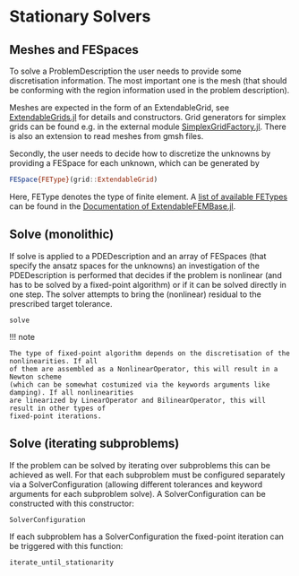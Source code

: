 
# Stationary Solvers

## Meshes and FESpaces

To solve a ProblemDescription the user needs to provide some discretisation information.
The most important one is the mesh (that should be conforming with the region information used in the problem description).

Meshes are expected in the form of an ExtendableGrid, see [ExtendableGrids.jl](https://github.com/j-fu/ExtendableGrids.jl) for details and constructors.
Grid generators for simplex grids can be found e.g. in the external module [SimplexGridFactory.jl](https://github.com/j-fu/SimplexGridFactory.jl).
There is also an extension to read meshes from gmsh files.

Secondly, the user needs to decide how to discretize the unknowns by providing a FESpace for each unknown, which can be
generated by
```julia
FESpace{FEType}(grid::ExtendableGrid)
```
Here, FEType denotes the type of finite element.
A [list of available FETypes](https://chmerdon.github.io/ExtendableFEMBase.jl/dev/fems/) can be found in the [Documentation of ExtendableFEMBase.jl](https://chmerdon.github.io/ExtendableFEMBase.jl/dev/).

## Solve (monolithic)
If solve is applied to a PDEDescription and an array of FESpaces (that specify the ansatz spaces for the unknowns) an investigation of the PDEDescription is performed that decides if the problem is nonlinear (and has to be solved by a fixed-point algorithm) or if it can be solved directly in one step. The solver attempts to bring the (nonlinear) residual to the prescribed target tolerance. 

```@docs
solve
```

!!! note

    The type of fixed-point algorithm depends on the discretisation of the nonlinearities. If all
    of them are assembled as a NonlinearOperator, this will result in a Newton scheme
    (which can be somewhat costumized via the keywords arguments like damping). If all nonlinearities
    are linearized by LinearOperator and BilinearOperator, this will result in other types of
    fixed-point iterations.

## Solve (iterating subproblems)

If the problem can be solved by iterating over subproblems this can be achieved as well.
For that each subproblem must be configured separately via a SolverConfiguration
(allowing different tolerances and keyword arguments for each subproblem solve).
A SolverConfiguration can be constructed with this constructor:

```@docs
SolverConfiguration
```

If each subproblem has a SolverConfiguration the fixed-point iteration can be triggered
with this function:

```@docs
iterate_until_stationarity
```
